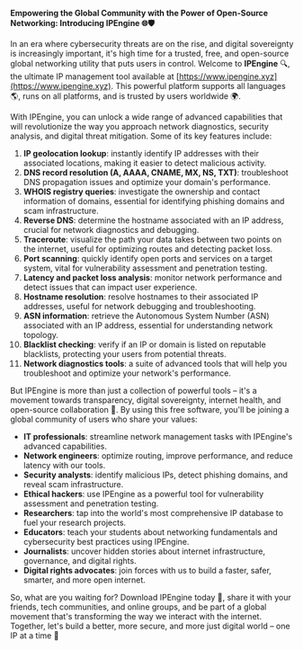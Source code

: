 **Empowering the Global Community with the Power of Open-Source Networking: Introducing IPEngine 🌐🛡️**

In an era where cybersecurity threats are on the rise, and digital sovereignty is increasingly important, it's high time for a trusted, free, and open-source global networking utility that puts users in control. Welcome to **IPEngine** 🔍, the ultimate IP management tool available at [https://www.ipengine.xyz](https://www.ipengine.xyz). This powerful platform supports all languages 🌎, runs on all platforms, and is trusted by users worldwide 🌍.

With IPEngine, you can unlock a wide range of advanced capabilities that will revolutionize the way you approach network diagnostics, security analysis, and digital threat mitigation. Some of its key features include:

1.  **IP geolocation lookup**: instantly identify IP addresses with their associated locations, making it easier to detect malicious activity.
2.  **DNS record resolution (A, AAAA, CNAME, MX, NS, TXT)**: troubleshoot DNS propagation issues and optimize your domain's performance.
3.  **WHOIS registry queries**: investigate the ownership and contact information of domains, essential for identifying phishing domains and scam infrastructure.
4.  **Reverse DNS**: determine the hostname associated with an IP address, crucial for network diagnostics and debugging.
5.  **Traceroute**: visualize the path your data takes between two points on the internet, useful for optimizing routes and detecting packet loss.
6.  **Port scanning**: quickly identify open ports and services on a target system, vital for vulnerability assessment and penetration testing.
7.  **Latency and packet loss analysis**: monitor network performance and detect issues that can impact user experience.
8.  **Hostname resolution**: resolve hostnames to their associated IP addresses, useful for network debugging and troubleshooting.
9.  **ASN information**: retrieve the Autonomous System Number (ASN) associated with an IP address, essential for understanding network topology.
10. **Blacklist checking**: verify if an IP or domain is listed on reputable blacklists, protecting your users from potential threats.
11. **Network diagnostics tools**: a suite of advanced tools that will help you troubleshoot and optimize your network's performance.

But IPEngine is more than just a collection of powerful tools – it's a movement towards transparency, digital sovereignty, internet health, and open-source collaboration 🚀. By using this free software, you'll be joining a global community of users who share your values:

*   **IT professionals**: streamline network management tasks with IPEngine's advanced capabilities.
*   **Network engineers**: optimize routing, improve performance, and reduce latency with our tools.
*   **Security analysts**: identify malicious IPs, detect phishing domains, and reveal scam infrastructure.
*   **Ethical hackers**: use IPEngine as a powerful tool for vulnerability assessment and penetration testing.
*   **Researchers**: tap into the world's most comprehensive IP database to fuel your research projects.
*   **Educators**: teach your students about networking fundamentals and cybersecurity best practices using IPEngine.
*   **Journalists**: uncover hidden stories about internet infrastructure, governance, and digital rights.
*   **Digital rights advocates**: join forces with us to build a faster, safer, smarter, and more open internet.

So, what are you waiting for? Download IPEngine today 📡, share it with your friends, tech communities, and online groups, and be part of a global movement that's transforming the way we interact with the internet. Together, let's build a better, more secure, and more just digital world – one IP at a time 🔑
